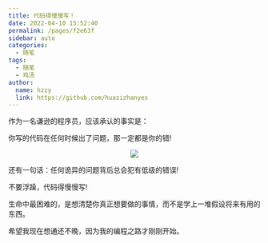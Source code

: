 ```yaml
---
title: 代码得慢慢写！
date: 2022-04-10 15:52:40
permalink: /pages/f2e63f
sidebar: auto
categories:
  - 随笔
tags:
  - 随笔
  - 鸡汤
author:
  name: hzzy
  link: https://github.com/huazizhanyes
---
```


作为一名谦逊的程序员，应该承认的事实是：

你写的代码在任何时候出了问题，那一定都是你的错!

<!-- more -->
<p align="center"><img src="https://huazizhanye.oss-cn-beijing.aliyuncs.com/blogs/images/bug%E6%88%91%E5%86%99%E7%9A%84.jpeg"></p>

还有一句话：任何诡异的问题背后总会犯有低级的错误!

不要浮躁，代码得慢慢写!

生命中最困难的，是想清楚你真正想要做的事情，而不是学上一堆假设将来有用的东西。

希望我现在想通还不晚，因为我的编程之路才刚刚开始。